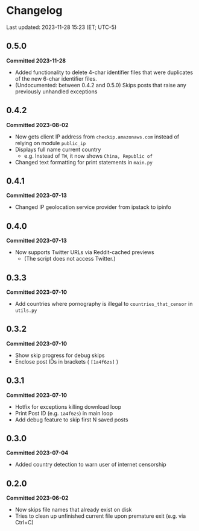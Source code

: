 # Changelog
Last updated: 2023-11-28 15:23 (ET; UTC-5)

## 0.5.0
**Committed 2023-11-28**
- Added functionality to delete 4-char identifier files that were duplicates of the new 6-char identifier files.
- (Undocumented: between 0.4.2 and 0.5.0) Skips posts that raise any previously unhandled exceptions

## 0.4.2
**Committed 2023-08-02**
- Now gets client IP address from `checkip.amazonaws.com` instead of relying on module `public_ip`
- Displays full name current country
  - e.g. Instead of `TW`, it now shows `China, Republic of`
- Changed text formatting for print statements in `main.py`

## 0.4.1
**Committed 2023-07-13**
- Changed IP geolocation service provider from ipstack to ipinfo

## 0.4.0
**Committed 2023-07-13**
- Now supports Twitter URLs via Reddit-cached previews
  - (The script does not access Twitter.)

## 0.3.3
**Committed 2023-07-10**
- Add countries where pornography is illegal to `countries_that_censor` in `utils.py`

## 0.3.2
**Committed 2023-07-10**
- Show skip progress for debug skips
- Enclose post IDs in brackets ( `[1a4f6zs]` )

## 0.3.1
**Committed 2023-07-10**
- Hotfix for exceptions killing download loop
- Print Post ID (e.g. `1a4f6zs`) in main loop
- Add debug feature to skip first N saved posts

## 0.3.0
**Committed 2023-07-04**
- Added country detection to warn user of internet censorship

## 0.2.0
**Committed 2023-06-02**
- Now skips file names that already exist on disk
- Tries to clean up unfinished current file upon premature exit (e.g. via Ctrl+C)